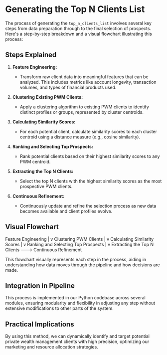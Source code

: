 # Generating the Top N Clients List

The process of generating the `top_n_clients_list` involves several key steps from data preparation through to the final selection of prospects. Here's a step-by-step breakdown and a visual flowchart illustrating this process:

## Steps Explained

1. **Feature Engineering:**
   - Transform raw client data into meaningful features that can be analyzed. This includes metrics like account longevity, transaction volumes, and types of financial products used.

2. **Clustering Existing PWM Clients:**
   - Apply a clustering algorithm to existing PWM clients to identify distinct profiles or groups, represented by cluster centroids.

3. **Calculating Similarity Scores:**
   - For each potential client, calculate similarity scores to each cluster centroid using a distance measure (e.g., cosine similarity).

4. **Ranking and Selecting Top Prospects:**
   - Rank potential clients based on their highest similarity scores to any PWM centroid.

5. **Extracting the Top N Clients:**
   - Select the top N clients with the highest similarity scores as the most prospective PWM clients.

6. **Continuous Refinement:**
   - Continuously update and refine the selection process as new data becomes available and client profiles evolve.

## Visual Flowchart

Feature Engineering
        |
        v
Clustering PWM Clients
        |
        v
Calculating Similarity Scores
        |
        v
Ranking and Selecting Top Prospects
        |
        v
Extracting the Top N Clients ---> Continuous Refinement

This flowchart visually represents each step in the process, aiding in understanding how data moves through the pipeline and how decisions are made.

## Integration in Pipeline

This process is implemented in our Python codebase across several modules, ensuring modularity and flexibility in adjusting any step without extensive modifications to other parts of the system.

## Practical Implications

By using this method, we can dynamically identify and target potential private wealth management clients with high precision, optimizing our marketing and resource allocation strategies.
```
